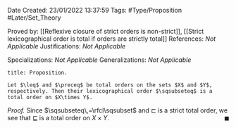 <div class="topSpace"></div>

Date Created: 23/01/2022 13:37:59
Tags: #Type/Proposition #Later/Set_Theory

Proved by: [[Reflexive closure of strict orders is non-strict]], [[Strict lexicographical order is total if orders are strictly total]]
References: <i>Not Applicable</i>
Justifications: <i>Not Applicable</i>

Specializations: <i>Not Applicable</i>
Generalizations: <i>Not Applicable</i>

``` ad-Proposition
title: Proposition.

Let $\leq$ and $\preceq$ be total orders on the sets $X$ and $Y$, respectively. Then their lexicographical order $\sqsubseteq$ is a total order on $X\times Y$.

```

<i>Proof.</i> Since $\sqsubseteq\,=\rfcl\sqsubset$ and $\sqsubset$ is a strict total order, we see that $\sqsubseteq$ is a total order on $X\times Y$.<span style="float:right;">$\blacksquare$</span>
